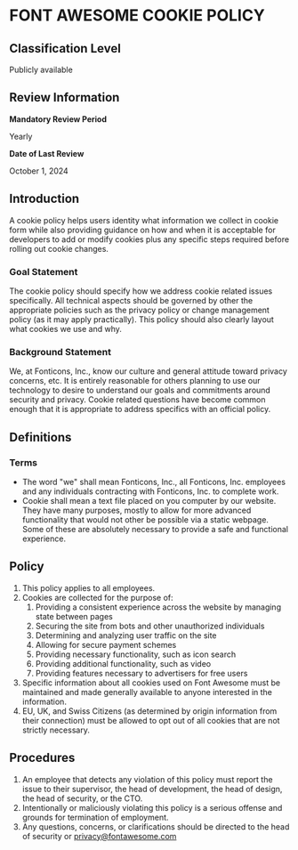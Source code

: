 # FONT AWESOME COOKIE POLICY

## Classification Level

Publicly available

## Review Information

__Mandatory Review Period__

Yearly

__Date of Last Review__

October 1, 2024

## Introduction

A cookie policy helps users identity what information we collect in cookie form while also providing guidance on how and 
when it is acceptable for developers to add or modify cookies plus any specific steps required before rolling out cookie
changes.

### Goal Statement

The cookie policy should specify how we address cookie related issues specifically. All technical aspects should be governed
by other the appropriate policies such as the privacy policy or change management policy (as it may apply practically). This
policy should also clearly layout what cookies we use and why.

### Background Statement 

We, at Fonticons, Inc., know our culture and general attitude toward privacy concerns, etc. It is entirely reasonable for 
others planning to use our technology to desire to understand our goals and commitments around security and privacy. Cookie
related questions have become common enough that it is appropriate to address specifics with an official policy.

## Definitions 

### Terms

* The word "we" shall mean Fonticons, Inc., all Fonticons, Inc. employees and any individuals contracting with Fonticons, Inc. to complete work.
* Cookie shall mean a text file placed on you computer by our website. They have many purposes, mostly to allow for more advanced functionality that would not other be possible via a static webpage. Some of these are absolutely necessary to provide a safe and functional experience.

## Policy 

1. This policy applies to all employees.
1. Cookies are collected for the purpose of:
   1. Providing a consistent experience across the website by managing state between pages
   1. Securing the site from bots and other unauthorized individuals 
   1. Determining and analyzing user traffic on the site
   1. Allowing for secure payment schemes
   1. Providing necessary functionality, such as icon search
   1. Providing additional functionality, such as video
   1. Providing features necessary to advertisers for free users
1. Specific information about all cookies used on Font Awesome must be maintained and made generally available to anyone interested in the information.
1. EU, UK, and Swiss Citizens (as determined by origin information from their connection) must be allowed to opt out of all cookies that are not strictly necessary.

## Procedures

1. An employee that detects any violation of this policy must report the issue to their supervisor, the head of development, the head of design, the head of security, or the CTO.
1. Intentionally or maliciously violating this policy is a serious offense and grounds for termination of employment.
1. Any questions, concerns, or clarifications should be directed to the head of security or privacy@fontawesome.com
